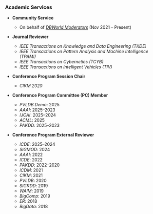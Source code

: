 ### Academic Services

- **Community Service**
  - On behalf of [*DBWorld Moderators*](https://dbworld.sigmod.org/browse.html) (Nov 2021 – Present)

- **Journal Reviewer**
  - *IEEE Transactions on Knowledge and Data Engineering (TKDE)*
  - *IEEE Transactions on Pattern Analysis and Machine Intelligence (TPAMI)*
  - *IEEE Transactions on Cybernetics (TCYB)*
  - *IEEE Transactions on Intelligent Vehicles (TIV)*

- **Conference Program Session Chair**
  - *CIKM 2020*

- **Conference Program Committee (PC) Member**
  - *PVLDB Demo*: 2025  
  - *AAAI*: 2025–2023  
  - *IJCAI*: 2025–2024  
  - *ACML*: 2025  
  - *PAKDD*: 2025–2023

- **Conference Program External Reviewer**
  - *ICDE*: 2025–2024  
  - *SIGMOD*: 2024  
  - *AAAI*: 2022  
  - *ICDE*: 2022  
  - *PAKDD*: 2022–2020  
  - *ICDM*: 2021  
  - *CIKM*: 2021  
  - *PVLDB*: 2020  
  - *SIGKDD*: 2019  
  - *WAIM*: 2019  
  - *BigComp*: 2019  
  - *ER*: 2018  
  - *BigData*: 2018
